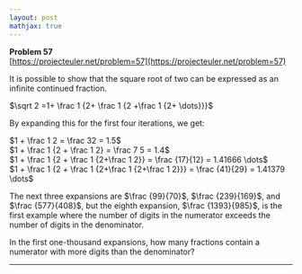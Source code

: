 ```yaml
---
layout: post
mathjax: true
---
```

**Problem 57**  
[https://projecteuler.net/problem=57](https://projecteuler.net/problem=57)

<p>It is possible to show that the square root of two can be expressed as an infinite continued fraction.</p>
<p class="center">$\sqrt 2 =1+ \frac 1 {2+ \frac 1 {2 +\frac 1 {2+ \dots}}}$</p>
<p>By expanding this for the first four iterations, we get:</p>
<p>$1 + \frac 1 2 = \frac  32 = 1.5$<br />
$1 + \frac 1 {2 + \frac 1 2} = \frac 7 5 = 1.4$<br />
$1 + \frac 1 {2 + \frac 1 {2+\frac 1 2}} = \frac {17}{12} = 1.41666 \dots$<br />
$1 + \frac 1 {2 + \frac 1 {2+\frac 1 {2+\frac 1 2}}} = \frac {41}{29} = 1.41379 \dots$<br /></p>
<p>The next three expansions are $\frac {99}{70}$, $\frac {239}{169}$, and $\frac {577}{408}$, but the eighth expansion, $\frac {1393}{985}$, is the first example where the number of digits in the numerator exceeds the number of digits in the denominator.</p>
<p>In the first one-thousand expansions, how many fractions contain a numerator with more digits than the denominator?</p>

---
